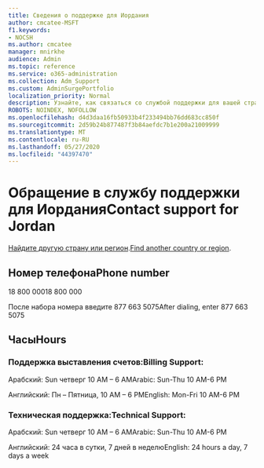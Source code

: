 ```yaml
---
title: Сведения о поддержке для Иордания
author: cmcatee-MSFT
f1.keywords:
- NOCSH
ms.author: cmcatee
manager: mnirkhe
audience: Admin
ms.topic: reference
ms.service: o365-administration
ms.collection: Adm_Support
ms.custom: AdminSurgePortfolio
localization_priority: Normal
description: Узнайте, как связаться со службой поддержки для вашей страны или региона.
ROBOTS: NOINDEX, NOFOLLOW
ms.openlocfilehash: d4d3daa16fb50933b4f233494bb76dd683cc850f
ms.sourcegitcommit: 2d59b24b877487f3b84aefdc7b1e200a21009999
ms.translationtype: MT
ms.contentlocale: ru-RU
ms.lasthandoff: 05/27/2020
ms.locfileid: "44397470"
---
```

# <a name="contact-support-for-jordan"></a><span data-ttu-id="f6787-103">Обращение в службу поддержки для Иордания</span><span class="sxs-lookup"><span data-stu-id="f6787-103">Contact support for Jordan</span></span>

<span data-ttu-id="f6787-104">[Найдите другую страну или регион](../contact-support-for-business-products.md).</span><span class="sxs-lookup"><span data-stu-id="f6787-104">[Find another country or region](../contact-support-for-business-products.md).</span></span>

## <a name="phone-number"></a><span data-ttu-id="f6787-105">Номер телефона</span><span class="sxs-lookup"><span data-stu-id="f6787-105">Phone number</span></span>
<span data-ttu-id="f6787-106">18 800 000</span><span class="sxs-lookup"><span data-stu-id="f6787-106">18 800 000</span></span>

<span data-ttu-id="f6787-107">После набора номера введите 877 663 5075</span><span class="sxs-lookup"><span data-stu-id="f6787-107">After dialing, enter 877 663 5075</span></span>

## <a name="hours"></a><span data-ttu-id="f6787-108">Часы</span><span class="sxs-lookup"><span data-stu-id="f6787-108">Hours</span></span>
### <a name="billing-support"></a><span data-ttu-id="f6787-109">Поддержка выставления счетов:</span><span class="sxs-lookup"><span data-stu-id="f6787-109">Billing Support:</span></span>

<span data-ttu-id="f6787-110">Арабский: Sun четверг 10 AM – 6 AM</span><span class="sxs-lookup"><span data-stu-id="f6787-110">Arabic: Sun-Thu 10 AM-6 PM</span></span>

<span data-ttu-id="f6787-111">Английский: Пн – Пятница, 10 AM – 6 PM</span><span class="sxs-lookup"><span data-stu-id="f6787-111">English: Mon-Fri 10 AM-6 PM</span></span>

### <a name="technical-support"></a><span data-ttu-id="f6787-112">Техническая поддержка:</span><span class="sxs-lookup"><span data-stu-id="f6787-112">Technical Support:</span></span>

<span data-ttu-id="f6787-113">Арабский: Sun четверг 10 AM – 6 AM</span><span class="sxs-lookup"><span data-stu-id="f6787-113">Arabic: Sun-Thu 10 AM-6 PM</span></span>

<span data-ttu-id="f6787-114">Английский: 24 часа в сутки, 7 дней в неделю</span><span class="sxs-lookup"><span data-stu-id="f6787-114">English: 24 hours a day, 7 days a week</span></span>
